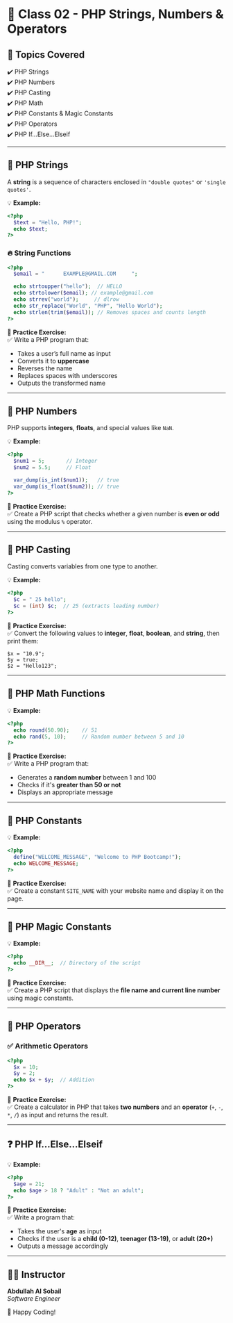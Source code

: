 # 📖 Class 02 - PHP Strings, Numbers & Operators  

## 📝 Topics Covered  
✔️ PHP Strings  
✔️ PHP Numbers  
✔️ PHP Casting  
✔️ PHP Math  
✔️ PHP Constants & Magic Constants  
✔️ PHP Operators  
✔️ PHP If...Else...Elseif  

---

## 📝 PHP Strings  
A **string** is a sequence of characters enclosed in `"double quotes"` or `'single quotes'`.  

💡 **Example:**  
```php
<?php
  $text = "Hello, PHP!";
  echo $text;
?>
```

### 🔥 String Functions  
```php
<?php
  $email = "      EXAMPLE@GMAIL.COM     ";

  echo strtoupper("hello");  // HELLO
  echo strtolower($email); // example@gmail.com
  echo strrev("world");     // dlrow
  echo str_replace("World", "PHP", "Hello World"); 
  echo strlen(trim($email)); // Removes spaces and counts length
?>
```

🔹 **Practice Exercise:**  
✅ Write a PHP program that:  
- Takes a user’s full name as input  
- Converts it to **uppercase**  
- Reverses the name  
- Replaces spaces with underscores  
- Outputs the transformed name  

---

## 🔢 PHP Numbers  
PHP supports **integers**, **floats**, and special values like `NaN`.  

💡 **Example:**  
```php
<?php
  $num1 = 5;       // Integer
  $num2 = 5.5;     // Float

  var_dump(is_int($num1));   // true
  var_dump(is_float($num2)); // true
?>
```

🔹 **Practice Exercise:**  
✅ Create a PHP script that checks whether a given number is **even or odd** using the modulus `%` operator.  

---

## 🔄 PHP Casting  
Casting converts variables from one type to another.  

💡 **Example:**  
```php
<?php
  $c = " 25 hello";  
  $c = (int) $c;  // 25 (extracts leading number)
?>
```

🔹 **Practice Exercise:**  
✅ Convert the following values to **integer**, **float**, **boolean**, and **string**, then print them:  
```
$x = "10.9";
$y = true;
$z = "Hello123";
```

---

## 🧮 PHP Math Functions  
💡 **Example:**  
```php
<?php
  echo round(50.90);    // 51
  echo rand(5, 10);     // Random number between 5 and 10
?>
```

🔹 **Practice Exercise:**  
✅ Write a PHP program that:  
- Generates a **random number** between 1 and 100  
- Checks if it's **greater than 50 or not**  
- Displays an appropriate message  

---

## 🎯 PHP Constants  
💡 **Example:**  
```php
<?php
  define("WELCOME_MESSAGE", "Welcome to PHP Bootcamp!");
  echo WELCOME_MESSAGE;
?>
```

🔹 **Practice Exercise:**  
✅ Create a constant `SITE_NAME` with your website name and display it on the page.  

---

## 🔮 PHP Magic Constants  
💡 **Example:**  
```php
<?php
  echo __DIR__;  // Directory of the script
?>
```

🔹 **Practice Exercise:**  
✅ Create a PHP script that displays the **file name and current line number** using magic constants.  

---

## 🔢 PHP Operators  

### ✅ Arithmetic Operators  
```php
<?php
  $x = 10;
  $y = 2;
  echo $x + $y;  // Addition
?>
```

🔹 **Practice Exercise:**  
✅ Create a calculator in PHP that takes **two numbers** and an **operator** (`+`, `-`, `*`, `/`) as input and returns the result.  

---

## ❓ PHP If...Else...Elseif  

💡 **Example:**  
```php
<?php
  $age = 21;
  echo $age > 18 ? "Adult" : "Not an adult";
?>
```

🔹 **Practice Exercise:**  
✅ Write a program that:  
- Takes the user's **age** as input  
- Checks if the user is a **child (0-12)**, **teenager (13-19)**, or **adult (20+)**  
- Outputs a message accordingly  

---
## 👨‍💻 Instructor  
**Abdullah Al Sobail**  
*Software Engineer*  

🚀 Happy Coding!  

